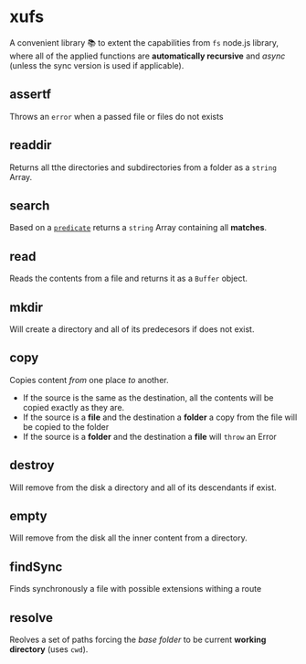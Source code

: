 xufs 
================================

A convenient library 📚 to extent the capabilities from `fs` node.js library, where all of the applied functions are __automatically recursive__ and _async_ (unless the sync version is used if applicable).

assertf
---------------------------------
Throws an `error` when a passed file or files do not exists

readdir
---------------------------------
Returns all tthe directories and subdirectories from a folder as a `string` Array.

search
---------------------------------
Based on a [`predicate`](https://stackoverflow.com/questions/1344015/what-is-a-predicate) returns a `string` Array containing all __matches__.

read
---------------------------------
Reads the contents from a file and returns it as a `Buffer` object.

mkdir
---------------------------------
Will create a directory and all of its predecesors if does not exist.

copy
---------------------------------
Copies content _from_ one place _to_ another.
* If the source is the same as the destination, all the contents will be copied exactly as they are.
* If the source is a __file__ and the destination a __folder__ a copy from the file will be copied to the folder
* If the source is a __folder__ and the destination a __file__ will `throw` an Error

destroy
---------------------------------
Will remove from the disk a directory and all of its descendants if exist.

empty
---------------------------------
Will remove from the disk all the inner content from a directory.

findSync
---------------------------------
Finds synchronously a file with possible extensions withing a route

resolve
---------------------------------
Reolves a set of paths forcing the _base folder_ to be current __working directory__ (uses `cwd`).
